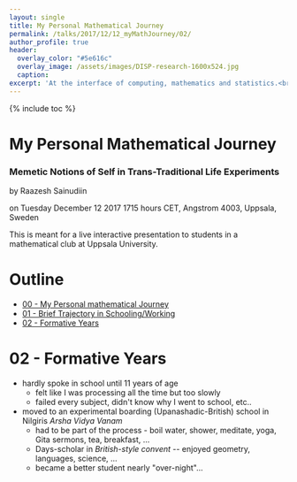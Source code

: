 ```yaml
---
layout: single
title: My Personal Mathematical Journey
permalink: /talks/2017/12/12_myMathJourney/02/
author_profile: true
header:
  overlay_color: "#5e616c"
  overlay_image: /assets/images/DISP-research-1600x524.jpg
  caption: 
excerpt: 'At the interface of computing, mathematics and statistics.<br /><br /><br />'
---
```

{% include toc %}

# My Personal Mathematical Journey
### Memetic Notions of Self in Trans-Traditional Life Experiments

by Raazesh Sainudiin 

on Tuesday December 12 2017 1715 hours CET, Angstrom 4003, Uppsala, Sweden

This is meant for a live interactive presentation to students in a mathematical club at Uppsala University.

# Outline

* [00 - My Personal mathematical Journey](/talks/2017/12/12_myMathJourney/)
* [01 - Brief Trajectory in Schooling/Working](/talks/2017/12/12_myMathJourney/01/)
* [02 - Formative Years](/talks/2017/12/12_myMathJourney/02/)

# 02 - Formative Years

* hardly spoke in school until 11 years of age
  * felt like I was processing all the time but too slowly
  * failed every subject, didn't know why I went to school, etc..
* moved to an experimental boarding (Upanashadic-British) school in Nilgiris *Arsha Vidya Vanam*
  * had to be part of the process - boil water, shower, meditate, yoga, Gita sermons, tea, breakfast, ...
  * Days-scholar in *British-style convent* -- enjoyed geometry, languages, science, ...
  * became a better student nearly "over-night"...

<html>
  <head>
    <script type="text/javascript" src="https://www.gstatic.com/charts/loader.js"></script>
    <script type="text/javascript">
      google.charts.load('current', {'packages':['timeline']});
      google.charts.setOnLoadCallback(drawChart);
      function drawChart() {
        var container = document.getElementById('timelineCountries1980s90s');
        var chart = new google.visualization.Timeline(container);
        var dataTable = new google.visualization.DataTable();

        dataTable.addColumn({ type: 'string', id: 'Country' });
        dataTable.addColumn({ type: 'string', id: 'Location' });
        dataTable.addColumn({ type: 'date', id: 'Start' });
        dataTable.addColumn({ type: 'date', id: 'End' });
        dataTable.addRows([
          [ 'India', 'Chennai', new Date(1973, 11, 15), new Date(1984, 8, 1) ],
          [ 'India', 'Nilgiris', new Date(1984, 8, 1), new Date(1988, 8, 1) ],
          [ 'India', 'Chennai', new Date(1988, 8, 1), new Date(1991, 9, 1) ],
]);

    var options = {
        timeline: { showRowLabels: true, groupByRowLabel: false},
        avoidOverlappingGridLines: false
      };

      chart.draw(dataTable, options);
      }
    </script>
  </head>
  <body>
    <div id="timelineCountries1980s90s" style="height: 800px; width: 1000px;"></div>
  </body>
</html>
---
---

